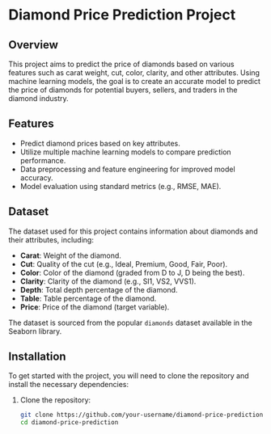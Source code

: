# Diamond Price Prediction Project

## Overview
This project aims to predict the price of diamonds based on various features such as carat weight, cut, color, clarity, and other attributes. Using machine learning models, the goal is to create an accurate model to predict the price of diamonds for potential buyers, sellers, and traders in the diamond industry.

## Features
- Predict diamond prices based on key attributes.
- Utilize multiple machine learning models to compare prediction performance.
- Data preprocessing and feature engineering for improved model accuracy.
- Model evaluation using standard metrics (e.g., RMSE, MAE).

## Dataset
The dataset used for this project contains information about diamonds and their attributes, including:
- **Carat**: Weight of the diamond.
- **Cut**: Quality of the cut (e.g., Ideal, Premium, Good, Fair, Poor).
- **Color**: Color of the diamond (graded from D to J, D being the best).
- **Clarity**: Clarity of the diamond (e.g., SI1, VS2, VVS1).
- **Depth**: Total depth percentage of the diamond.
- **Table**: Table percentage of the diamond.
- **Price**: Price of the diamond (target variable).

The dataset is sourced from the popular `diamonds` dataset available in the Seaborn library.

## Installation

To get started with the project, you will need to clone the repository and install the necessary dependencies:

1. Clone the repository:
   ```bash
   git clone https://github.com/your-username/diamond-price-prediction.git
   cd diamond-price-prediction
